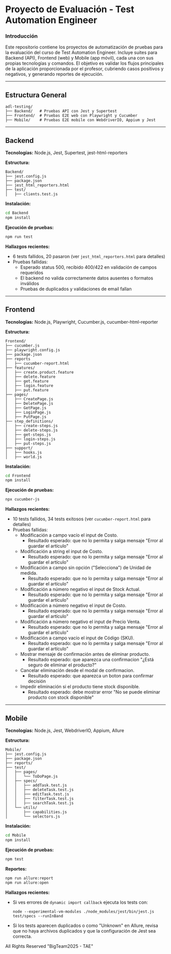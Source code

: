 # Proyecto de Evaluación - Test Automation Engineer

### Introducción

Este repositorio contiene los proyectos de automatización de pruebas para la evaluación del curso de Test Automation Engineer. Incluye suites para Backend (API), Frontend (web) y Mobile (app móvil), cada una con sus propias tecnologías y comandos. El objetivo es validar los flujos principales de la aplicación proporcionada por el profesor, cubriendo casos positivos y negativos, y generando reportes de ejecución.

---

## Estructura General

```
adl-testing/
├── Backend/   # Pruebas API con Jest y Supertest
├── Frontend/  # Pruebas E2E web con Playwright y Cucumber
├── Mobile/    # Pruebas E2E mobile con WebdriverIO, Appium y Jest
```

---

## Backend

**Tecnologías:** Node.js, Jest, Supertest, jest-html-reporters

**Estructura:**

```
Backend/
├── jest.config.js
├── package.json
├── jest_html_reporters.html
├── test/
│   ├── clients.test.js
```

**Instalación:**

```bash
cd Backend
npm install
```

**Ejecución de pruebas:**

```bash
npm run test
```

**Hallazgos recientes:**

- 6 tests fallidos, 20 pasaron (ver `jest_html_reporters.html` para detalles)
- Pruebas fallidas:
  - Esperado status 500, recibido 400/422 en validación de campos requeridos
  - El backend no valida correctamente datos ausentes o formatos inválidos
  - Pruebas de duplicados y validaciones de email fallan

---

## Frontend

**Tecnologías:** Node.js, Playwright, Cucumber.js, cucumber-html-reporter

**Estructura:**

```
Frontend/
├── cucumber.js
├── playwright.config.js
├── package.json
├── reports
│   ├── cucumber-report.html
├── features/
│   ├── create.product.feature
│   ├── delete.feature
│   ├── get.feature
│   ├── login.feature
│   ├── put.feature
├── pages/
│   ├── CreatePage.js
│   ├── DeletePage.js
│   ├── GetPage.js
│   ├── LoginPage.js
│   ├── PutPage.js   
├── step_definitions/
│   ├── create-steps.js
│   ├── delete-steps.js
│   ├── get-steps.js
│   ├── login-steps.js
│   ├── put-steps.js   
├── support/
│   ├── hooks.js
│   ├── world.js   
```
**Instalación:**

```bash
cd Frontend
npm install
```

**Ejecución de pruebas:**

```bash
npx cucumber-js
```

**Hallazgos recientes:**
- 10 tests fallidos, 34 tests exitosos (ver `cucumber-report.html` para detalles)
- Pruebas fallidas:
  - Modificación a campo vacío el input de Costo.
      - Resultado esperado: que no lo permita y salga mensaje "Error al guardar el artículo"
  - Modificación a string el input de Costo.
      - Resultado esperado: que no lo permita y salga mensaje "Error al guardar el artículo"
  - Modificación a campo sin opción ("Selecciona") de Unidad de medida.
      - Resultado esperado: que no lo permita y salga mensaje "Error al guardar el artículo"
  - Modificación a número negativo el input de Stock Actual.
      - Resultado esperado: que no lo permita y salga mensaje "Error al guardar el artículo"
  - Modificación a número negativo el input de Costo.
      - Resultado esperado: que no lo permita y salga mensaje "Error al guardar el artículo"
  - Modificación a número negativo el input de Precio Venta.
      - Resultado esperado: que no lo permita y salga mensaje "Error al guardar el artículo"
  - Modificación a campo vacío el input de Código (SKU).
      - Resultado esperado: que no lo permita y salga mensaje "Error al guardar el artículo"
  - Mostrar mensaje de confirmación antes de eliminar producto.
      - Resultado esperado: que aparezca una confirmacion "¿Está seguro de eliminar el producto?"
  - Cancelar eliminación desde el modal de confirmacion.
      - Resultado esperado: que aparezca un boton para confirmar decisión
  - Impedir eliminación si el producto tiene stock disponible.
      - Resultado esperado: debe mostrar error "No se puede eliminar producto con stock disponible"

---

## Mobile

**Tecnologías:** Node.js, Jest, WebdriverIO, Appium, Allure

**Estructura:**

```
Mobile/
├── jest.config.js          
├── package.json            
├── reports/                 
├── test/
│   ├── pages/
│   │   └── ToDoPage.js      
│   ├── specs/              
│   │   ├── addTask.test.js
│   │   ├── deleteTask.test.js
│   │   ├── editTask.test.js
│   │   ├── filterTask.test.js
│   │   ├── searchTask.test.js
│   └── utils/
│       ├── capabilities.js  
│       └── selectors.js     
```

**Instalación:**

```bash
cd Mobile
npm install
```

**Ejecución de pruebas:**

```bash
npm test
```

**Reportes:**

```bash
npm run allure:report   
npm run allure:open     
```

**Hallazgos recientes:**

- Si ves errores de `dynamic import callback` ejecuta los tests con:
  ```
  node --experimental-vm-modules ./node_modules/jest/bin/jest.js test/specs --runInBand
  ```
- Si los tests aparecen duplicados o como "Unknown" en Allure, revisa que no haya archivos duplicados y que la configuración de Jest sea correcta.

All Rights Reserved "BigTeam2025 - TAE"
